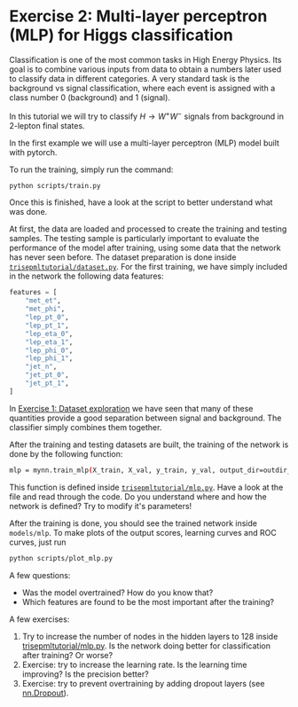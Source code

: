 
# Exercise 2: Multi-layer perceptron (MLP) for Higgs classification

Classification is one of the most common tasks in High Energy Physics. Its goal is to combine various inputs from data to obtain a numbers later used to classify data in different categories. A very standard task is the background vs signal classification, where each event is assigned with a class number 0 (background) and 1 (signal).

In this tutorial we will try to classify $H\to W^+ W^-$ signals from background in 2-lepton final states.

In the first example we will use a multi-layer perceptron (MLP) model built with pytorch.

To run the training, simply run the command:
```bash
python scripts/train.py
```

Once this is finished, have a look at the  script to better understand what was done.

At first, the data are loaded and processed to create the training and testing samples. The testing sample is particularly important to evaluate the performance of the model after training, using some data that the network has never seen before. The dataset preparation is done inside [`trisepmltutorial/dataset.py`](trisepmltutorial/dataset.py). For the first training, we have simply included in the network the following data features:
```python
features = [
    "met_et",
    "met_phi",
    "lep_pt_0",
    "lep_pt_1",
    "lep_eta_0",
    "lep_eta_1",
    "lep_phi_0",
    "lep_phi_1",
    "jet_n",
    "jet_pt_0",
    "jet_pt_1",
]
```
In [Exercise 1: Dataset exploration](exercise1.md) we have seen that many of these quantities provide a good separation between signal and background. The classifier simply combines them together.

After the training and testing datasets are built, the training of the network is done by the following function:
```bash
mlp = mynn.train_mlp(X_train, X_val, y_train, y_val, output_dir=outdir_mlp)
```
This function is defined inside [`trisepmltutorial/mlp.py`](trisepmltutorial/mlp.py). Have a look at the file and read through the code. Do you understand where and how the network is defined? Try to modify it's parameters!

After the training is done, you should see the trained network inside `models/mlp`. To make plots of the output scores, learning curves and ROC curves, just run
```bash
python scripts/plot_mlp.py
```

A few questions:
  - Was the model overtrained? How do you know that?
  - Which features are found to be the most important after the training?

A few exercises:
1. Try to increase the number of nodes in the hidden layers to 128 inside [trisepmltutorial/mlp.py](trisepmltutorial/mlp.py). Is the network doing better for classification after training? Or worse?
2. Exercise: try to increase the learning rate. Is the learning time improving? Is the precision better?
3. Exercise: try to prevent overtraining by adding dropout layers (see [nn.Dropout](https://docs.pytorch.org/docs/stable/generated/torch.nn.Dropout.html)).
